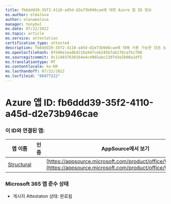 ```yaml
---
title: fb6ddd39-35f2-4110-a45d-d2e73b946cae에 대한 Azure 앱 ID 정보
ms.author: elmalova
author: elenamalova
manager: tonybal
ms.date: 07/22/2022
ms.topic: article
ms.service: attestation
certification_type: attested
description: fb6ddd39-35f2-4110-a45d-d2e73b946cae에 대해 사용 가능한 모든 보안 및 규정 준수 정보입니다.
ms.openlocfilehash: 0fd40e1ea4b421ba947ceb24567ab1f0cafbcf08
ms.sourcegitcommit: 9c114837630164e4c4965abc220743e2b08a1df5
ms.translationtype: MT
ms.contentlocale: ko-KR
ms.lasthandoff: 07/22/2022
ms.locfileid: "66977222"
---
```

# <a name="azure-app-id-fb6ddd39-35f2-4110-a45d-d2e73b946cae"></a>Azure 앱 ID: fb6ddd39-35f2-4110-a45d-d2e73b946cae


### <a name="apps-associated-with-this-id"></a>이 ID와 연결된 앱:
| **앱 이름** | **인증** | **AppSource에서 보기** |
|--------------|---------------|-----------------------|
| [Structural](../forward/WA200002514.md) |  | [https://appsource.microsoft.com/product/office/WA200002514](https://appsource.microsoft.com/product/office/WA200002514) |

### <a name="microsoft-365-app-compliance-status"></a>Microsoft 365 앱 준수 상태
- 게시자 Attestaton 상태: 완료됨
